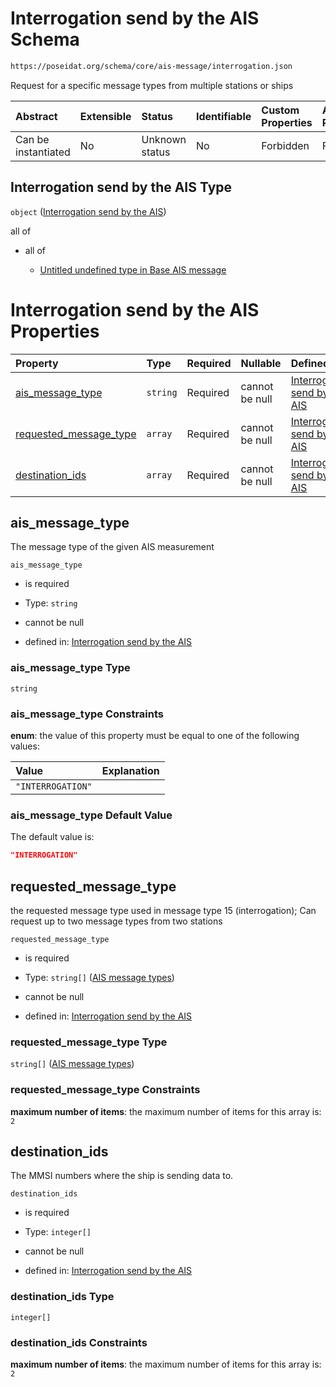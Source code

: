 # Interrogation send by the AIS Schema

```txt
https://poseidat.org/schema/core/ais-message/interrogation.json
```

Request for a specific message types from multiple stations or ships

| Abstract            | Extensible | Status         | Identifiable | Custom Properties | Additional Properties | Access Restrictions | Defined In                                                                               |
| :------------------ | :--------- | :------------- | :----------- | :---------------- | :-------------------- | :------------------ | :--------------------------------------------------------------------------------------- |
| Can be instantiated | No         | Unknown status | No           | Forbidden         | Forbidden             | none                | [interrogation.json](schemas/core/ais-message/interrogation.json "open original schema") |

## Interrogation send by the AIS Type

`object` ([Interrogation send by the AIS](interrogation.md))

all of

*   all of

    *   [Untitled undefined type in Base AIS message](base-ais-message-allof-0.md "check type definition")

# Interrogation send by the AIS Properties

| Property                                          | Type     | Required | Nullable       | Defined by                                                                                                                                                                               |
| :------------------------------------------------ | :------- | :------- | :------------- | :--------------------------------------------------------------------------------------------------------------------------------------------------------------------------------------- |
| [ais_message_type](#ais_message_type)             | `string` | Required | cannot be null | [Interrogation send by the AIS](interrogation-properties-ais_message_type.md "https://poseidat.org/schema/core/ais-message/interrogation.json#/properties/ais_message_type")             |
| [requested_message_type](#requested_message_type) | `array`  | Required | cannot be null | [Interrogation send by the AIS](interrogation-properties-requested_message_type.md "https://poseidat.org/schema/core/ais-message/interrogation.json#/properties/requested_message_type") |
| [destination_ids](#destination_ids)               | `array`  | Required | cannot be null | [Interrogation send by the AIS](interrogation-properties-destination_ids.md "https://poseidat.org/schema/core/ais-message/interrogation.json#/properties/destination_ids")               |

## ais_message_type

The message type of the given AIS measurement

`ais_message_type`

*   is required

*   Type: `string`

*   cannot be null

*   defined in: [Interrogation send by the AIS](interrogation-properties-ais_message_type.md "https://poseidat.org/schema/core/ais-message/interrogation.json#/properties/ais_message_type")

### ais_message_type Type

`string`

### ais_message_type Constraints

**enum**: the value of this property must be equal to one of the following values:

| Value             | Explanation |
| :---------------- | :---------- |
| `"INTERROGATION"` |             |

### ais_message_type Default Value

The default value is:

```json
"INTERROGATION"
```

## requested_message_type

the requested message type used in message type 15 (interrogation); Can request up to two message types from two stations

`requested_message_type`

*   is required

*   Type: `string[]` ([AIS message types](base-ais-message-properties-ais-message-types.md))

*   cannot be null

*   defined in: [Interrogation send by the AIS](interrogation-properties-requested_message_type.md "https://poseidat.org/schema/core/ais-message/interrogation.json#/properties/requested_message_type")

### requested_message_type Type

`string[]` ([AIS message types](base-ais-message-properties-ais-message-types.md))

### requested_message_type Constraints

**maximum number of items**: the maximum number of items for this array is: `2`

## destination_ids

The MMSI numbers where the ship is sending data to.

`destination_ids`

*   is required

*   Type: `integer[]`

*   cannot be null

*   defined in: [Interrogation send by the AIS](interrogation-properties-destination_ids.md "https://poseidat.org/schema/core/ais-message/interrogation.json#/properties/destination_ids")

### destination_ids Type

`integer[]`

### destination_ids Constraints

**maximum number of items**: the maximum number of items for this array is: `2`
